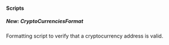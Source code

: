 
#### Scripts
##### New: CryptoCurrenciesFormat
Formatting script to verify that a cryptocurrency address is valid.
